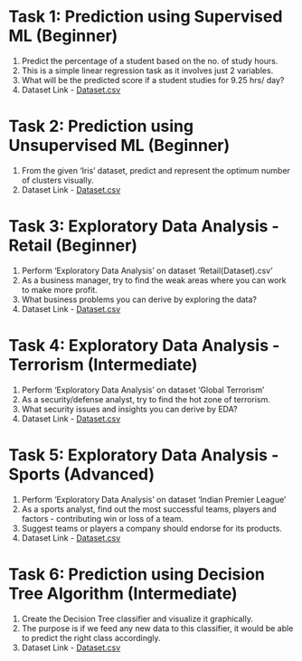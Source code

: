 # Task 1: Prediction using Supervised ML (Beginner)
1. Predict the percentage of a student based on the no. of study hours.
2. This is a simple linear regression task as it involves just 2 variables.
3. What will be the predicted score if a student studies for 9.25 hrs/ day?
4. Dataset Link - [Dataset.csv](http://bit.ly/w-data)

# Task 2: Prediction using Unsupervised ML (Beginner)
1. From the given ‘Iris’ dataset, predict and represent the optimum number of clusters visually.
2. Dataset Link - [Dataset.csv](https://bit.ly/3kXTdox)

# Task 3: Exploratory Data Analysis - Retail (Beginner)
1. Perform ‘Exploratory Data Analysis’ on dataset ‘Retail(Dataset).csv’
2. As a business manager, try to find the weak areas where you can work to make more profit.
3. What business problems you can derive by exploring the data?
4. Dataset Link - [Dataset.csv](https://bit.ly/3i4rbWl)

# Task 4: Exploratory Data Analysis - Terrorism (Intermediate)
1. Perform ‘Exploratory Data Analysis’ on dataset ‘Global Terrorism’
2. As a security/defense analyst, try to find the hot zone of terrorism.
3. What security issues and insights you can derive by EDA?
4. Dataset Link - [Dataset.csv](https://bit.ly/2TK5Xn5)

# Task 5: Exploratory Data Analysis - Sports (Advanced)
1. Perform ‘Exploratory Data Analysis’ on dataset ‘Indian Premier League’
2. As a sports analyst, find out the most successful teams, players and factors - contributing win or loss of a team.
3. Suggest teams or players a company should endorse for its products.
4. Dataset Link - [Dataset.csv](https://bit.ly/34SRn3b)

# Task 6: Prediction using Decision Tree Algorithm (Intermediate)
1. Create the Decision Tree classifier and visualize it graphically.
2. The purpose is if we feed any new data to this classifier, it would be able to predict the right class accordingly.
3. Dataset Link - [Dataset.csv](https://bit.ly/3kXTdox)
